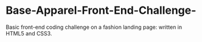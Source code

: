 # Base-Apparel-Front-End-Challenge-

Basic front-end coding challenge on a fashion landing page: written in HTML5 and CSS3.
